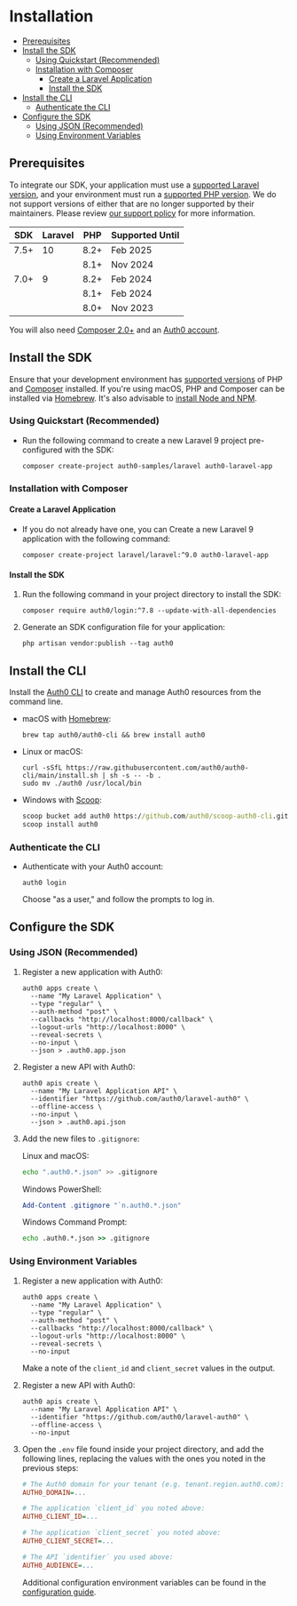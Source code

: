 # Installation

- [Prerequisites](#prerequisites)
- [Install the SDK](#install-the-sdk)
  - [Using Quickstart (Recommended)](#using-quickstart-recommended)
  - [Installation with Composer](#installation-with-composer)
    - [Create a Laravel Application](#create-a-laravel-application)
    - [Install the SDK](#install-the-sdk-1)
- [Install the CLI](#install-the-cli)
    - [Authenticate the CLI](#authenticate-the-cli)
- [Configure the SDK](#configure-the-sdk)
  - [Using JSON (Recommended)](#using-json-recommended)
  - [Using Environment Variables](#using-environment-variables)

## Prerequisites

To integrate our SDK, your application must use a [supported Laravel version](https://laravelversions.com/en), and your environment must run a [supported PHP version](https://www.php.net/supported-versions.php). We do not support versions of either that are no longer supported by their maintainers. Please review [our support policy](./Support.md) for more information.

| SDK  | Laravel | PHP  | Supported Until |
| ---- | ------- | ---- | --------------- |
| 7.5+ | 10      | 8.2+ | Feb 2025        |
|      |         | 8.1+ | Nov 2024        |
| 7.0+ | 9       | 8.2+ | Feb 2024        |
|      |         | 8.1+ | Feb 2024        |
|      |         | 8.0+ | Nov 2023        |

You will also need [Composer 2.0+](https://getcomposer.org/) and an [Auth0 account](https://auth0.com/signup).

## Install the SDK

Ensure that your development environment has [supported versions](#prerequisites) of PHP and [Composer](https://getcomposer.org/) installed. If you're using macOS, PHP and Composer can be installed via [Homebrew](https://brew.sh/). It's also advisable to [install Node and NPM](https://nodejs.org/).

### Using Quickstart (Recommended)

- Run the following command to create a new Laravel 9 project pre-configured with the SDK:

    ```shell
    composer create-project auth0-samples/laravel auth0-laravel-app
    ```

### Installation with Composer

#### Create a Laravel Application

- If you do not already have one, you can Create a new Laravel 9 application with the following command:

    ```shell
    composer create-project laravel/laravel:^9.0 auth0-laravel-app
    ```

#### Install the SDK

1. Run the following command in your project directory to install the SDK:

    ```shell
    composer require auth0/login:^7.8 --update-with-all-dependencies
    ```

2. Generate an SDK configuration file for your application:

    ```shell
    php artisan vendor:publish --tag auth0
    ```

## Install the CLI

Install the [Auth0 CLI](https://github.com/auth0/auth0-cli) to create and manage Auth0 resources from the command line.

- macOS with [Homebrew](https://brew.sh/):

    ```shell
    brew tap auth0/auth0-cli && brew install auth0
    ```

- Linux or macOS:

    ```shell
    curl -sSfL https://raw.githubusercontent.com/auth0/auth0-cli/main/install.sh | sh -s -- -b .
    sudo mv ./auth0 /usr/local/bin
    ```

- Windows with [Scoop](https://scoop.sh/):

    ```cmd
    scoop bucket add auth0 https://github.com/auth0/scoop-auth0-cli.git
    scoop install auth0
    ```

### Authenticate the CLI

- Authenticate with your Auth0 account:

    ```shell
    auth0 login
    ```

    Choose "as a user," and follow the prompts to log in.

## Configure the SDK

### Using JSON (Recommended)

1. Register a new application with Auth0:

    ```shell
    auth0 apps create \
      --name "My Laravel Application" \
      --type "regular" \
      --auth-method "post" \
      --callbacks "http://localhost:8000/callback" \
      --logout-urls "http://localhost:8000" \
      --reveal-secrets \
      --no-input \
      --json > .auth0.app.json
    ```

2. Register a new API with Auth0:

    ```shell
    auth0 apis create \
      --name "My Laravel Application API" \
      --identifier "https://github.com/auth0/laravel-auth0" \
      --offline-access \
      --no-input \
      --json > .auth0.api.json
    ```

3. Add the new files to `.gitignore`:

    Linux and macOS:

    ```bash
    echo ".auth0.*.json" >> .gitignore
    ```

    Windows PowerShell:

    ```powershell
    Add-Content .gitignore "`n.auth0.*.json"
    ```

    Windows Command Prompt:

    ```cmd
    echo .auth0.*.json >> .gitignore
    ```

### Using Environment Variables

1. Register a new application with Auth0:

    ```shell
    auth0 apps create \
      --name "My Laravel Application" \
      --type "regular" \
      --auth-method "post" \
      --callbacks "http://localhost:8000/callback" \
      --logout-urls "http://localhost:8000" \
      --reveal-secrets \
      --no-input
    ```

    Make a note of the `client_id` and `client_secret` values in the output.

2. Register a new API with Auth0:

    ```shell
    auth0 apis create \
      --name "My Laravel Application API" \
      --identifier "https://github.com/auth0/laravel-auth0" \
      --offline-access \
      --no-input
    ```

3. Open the `.env` file found inside your project directory, and add the following lines, replacing the values with the ones you noted in the previous steps:

    ```ini
    # The Auth0 domain for your tenant (e.g. tenant.region.auth0.com):
    AUTH0_DOMAIN=...

    # The application `client_id` you noted above:
    AUTH0_CLIENT_ID=...

    # The application `client_secret` you noted above:
    AUTH0_CLIENT_SECRET=...

    # The API `identifier` you used above:
    AUTH0_AUDIENCE=...
    ```

    Additional configuration environment variables can be found in the [configuration guide](./Configuration.md#environment-variables).
